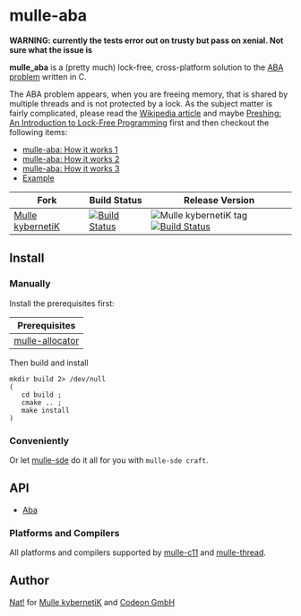 # mulle-aba

**WARNING: currently the tests error out on trusty but pass on xenial. Not sure what the issue is**

**mulle_aba** is a (pretty much) lock-free, cross-platform solution to the
[ABA problem](//en.wikipedia.org/wiki/ABA_problem) written in C.

The ABA problem appears, when you are freeing memory, that is shared by
multiple threads and is not protected by a lock. As the subject matter is
fairly complicated, please read the [Wikipedia article](//en.wikipedia.org/wiki/ABA_problem) and maybe [Preshing: An Introduction to Lock-Free Programming](http://preshing.com/20120612/an-introduction-to-lock-free-programming/) first and then checkout the following items:

* [mulle-aba: How it works 1](//www.mulle-kybernetik.com/weblog/2015/mulle_aba_how_it_works_1.html)
* [mulle-aba: How it works 2](//www.mulle-kybernetik.com/weblog/2015/mulle_aba_how_it_works_2.html)
* [mulle-aba: How it works 3](//www.mulle-kybernetik.com/weblog/2015/mulle_aba_how_it_works_3.html)
* [Example](example/main.m)


Fork      |  Build Status | Release Version
----------|---------------|-----------------------------------
[Mulle kybernetiK](//github.com/mulle-c/mulle-aba) | [![Build Status](https://travis-ci.org/mulle-c/mulle-aba.svg?branch=release)](https://travis-ci.org/mulle-c/mulle-aba) | ![Mulle kybernetiK tag](https://img.shields.io/github/tag/mulle-c/mulle-aba.svg) [![Build Status](https://travis-ci.org/mulle-c/mulle-aba.svg?branch=release)](https://travis-ci.org/mulle-c/mulle-aba)


## Install


### Manually

Install the prerequisites first:

| Prerequisites                                           |
|---------------------------------------------------------|
| [mulle-allocator](//github.com/mulle-c/mulle-allocator) |

Then build and install

```
mkdir build 2> /dev/null
(
   cd build ;
   cmake .. ;
   make install
)
```

### Conveniently

Or let [mulle-sde](//github.com/mulle-sde) do it all for you with `mulle-sde craft`.


## API

* [Aba](dox/API_ABA.md)

### Platforms and Compilers

All platforms and compilers supported by
[mulle-c11](//github.com/mulle-c/mulle-c11) and
[mulle-thread](//github.com/mulle-c/mulle-thread).

## Author

[Nat!](//www.mulle-kybernetik.com/weblog) for
[Mulle kybernetiK](//www.mulle-kybernetik.com) and
[Codeon GmbH](//www.codeon.de)

